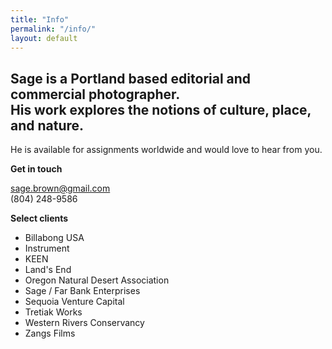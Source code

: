 ```yaml
---
title: "Info"
permalink: "/info/"
layout: default
---
```


<div class="info v-center">
<h2>Sage is a Portland based editorial and commercial photographer.<br>
   His work explores the notions of culture, place, and nature.</h2>

<p>He is available for assignments worldwide and would love to hear from you.</p>

<strong>Get in touch</strong>
<p><a href="mailto:sage.brown@gmail.com">sage.brown@gmail.com</a><br>
(804) 248-9586</p>

<strong>Select clients</strong>
<ul>
<li>Billabong USA</li>
<li>Instrument</li>
<li>KEEN</li>
<li>Land's End</li>
<li>Oregon Natural Desert Association</li>
<li>Sage / Far Bank Enterprises</li>
<li>Sequoia Venture Capital</li>
<li>Tretiak Works</li>
<li>Western Rivers Conservancy</li>
<li>Zangs Films</li>
</ul>

</div>
